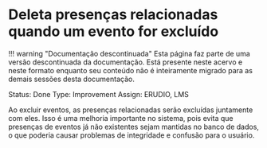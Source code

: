 # Deleta presenças relacionadas quando um evento for excluído

!!! warning "Documentação descontinuada"
    Esta página faz parte de uma versão descontinuada da documentação. Está presente neste acervo e neste formato enquanto seu conteúdo não é inteiramente migrado para as demais sessões desta documentação.



Status: Done
Type: Improvement
Assign: ERUDIO, LMS

Ao excluir eventos, as presenças relacionadas serão excluídas juntamente com eles. Isso é uma melhoria importante no sistema, pois evita que presenças de eventos já não existentes sejam mantidas no banco de dados, o que poderia causar problemas de integridade e confusão para o usuário.
